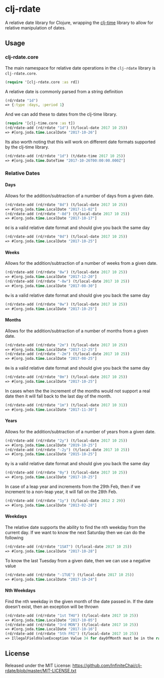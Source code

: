 # clj-rdate

A relative date library for Clojure, wrapping the [clj-time](https://github.com/clj-time/clj-time) library
to allow for relative manipulation of dates.

## Usage

### clj-rdate.core

The main namespace for relative date operations in the `clj-rdate` library is `clj-rdate.core`.
``` clj
(require '[clj-rdate.core :as rd])
```

A relative date is commonly parsed from a string definition
``` clj
(rd/rdate "1d")
=> {:type :days, :period 1}
```  

And we can add these to dates from the clj-time library.
``` clj
(require '[clj-time.core :as t])
(rd/rdate-add (rd/rdate "1d") (t/local-date 2017 10 25))
=> #[org.joda.time.LocalDate "2017-10-26"]
```

Its also worth noting that this will work on different date formats supported
by the clj-time library.
``` clj
(rd/rdate-add (rd/rdate "1d") (t/date-time 2017 10 25))
=> #[org.joda.time.DateTime "2017-10-26T00:00:00.000Z"]
```
### Relative Dates

#### Days

Allows for the addition/subtraction of a number of days from a given date.
``` clj
(rd/rdate-add (rd/rdate "8d") (t/local-date 2017 10 25))
=> #[org.joda.time.LocalDate "2017-11-02"]
(rd/rdate-add (rd/rdate "-8d") (t/local-date 2017 10 25))
=> #[org.joda.time.LocalDate "2017-10-17"]
```

`0d` is a valid relative date format and should give you back the same day
``` clj
(rd/rdate-add (rd/rdate "0d") (t/local-date 2017 10 25))
=> #[org.joda.time.LocalDate "2017-10-25"]
```

#### Weeks

Allows for the addition/subtraction of a number of weeks from a given date.
``` clj
(rd/rdate-add (rd/rdate "8w") (t/local-date 2017 10 25))
=> #[org.joda.time.LocalDate "2017-12-20"]
(rd/rdate-add (rd/rdate "-8w") (t/local-date 2017 10 25))
=> #[org.joda.time.LocalDate "2017-08-30"]
```

`0w` is a valid relative date format and should give you back the same day
``` clj
(rd/rdate-add (rd/rdate "0w") (t/local-date 2017 10 25))
=> #[org.joda.time.LocalDate "2017-10-25"]
```

#### Months

Allows for the addition/subtraction of a number of months from a given date.
``` clj
(rd/rdate-add (rd/rdate "2m") (t/local-date 2017 10 25))
=> #[org.joda.time.LocalDate "2017-12-25"]
(rd/rdate-add (rd/rdate "-2m") (t/local-date 2017 10 25))
=> #[org.joda.time.LocalDate "2017-08-25"]
```

`0m` is a valid relative date format and should give you back the same day
``` clj
(rd/rdate-add (rd/rdate "0m") (t/local-date 2017 10 25))
=> #[org.joda.time.LocalDate "2017-10-25"]
```

In cases when the the increment of the months would not support a real date then it will fall back to the last day of the month.
``` clj
(rd/rdate-add (rd/rdate "1m") (t/local-date 2017 10 31))
=> #[org.joda.time.LocalDate "2017-11-30"]
```

#### Years

Allows for the addition/subtraction of a number of years from a given date.
``` clj
(rd/rdate-add (rd/rdate "2y") (t/local-date 2017 10 25))
=> #[org.joda.time.LocalDate "2019-10-25"]
(rd/rdate-add (rd/rdate "-2y") (t/local-date 2017 10 25))
=> #[org.joda.time.LocalDate "2015-10-25"]
```

`0y` is a valid relative date format and should give you back the same day
``` clj
(rd/rdate-add (rd/rdate "0y") (t/local-date 2017 10 25))
=> #[org.joda.time.LocalDate "2017-10-25"]
```

In case of a leap year and increments from the 29th Feb, then if we increment to a non-leap year, it will fall on the 28th Feb.
``` clj
(rd/rdate-add (rd/rdate "1y") (t/local-date 2012 2 29))
=> #[org.joda.time.LocalDate "2013-02-28"]
```

#### Weekdays

The relative date supports the ability to find the nth weekday from the current day. If we want to know the next Saturday then we can do the following
``` clj
(rd/rdate-add (rd/rdate "1SAT") (t/local-date 2017 10 25))
=> #[org.joda.time.LocalDate "2017-10-28"]
```

To know the last Tuesday from a given date, then we can use a negative value
``` clj
(rd/rdate-add (rd/rdate "-1TUE") (t/local-date 2017 10 25))
=> #[org.joda.time.LocalDate "2017-10-24"]
```

#### Nth Weekdays

Find the nth weekday in the given month of the date passed in. If the date
doesn't exist, then an exception will be thrown
``` clj
(rd/rdate-add (rd/rdate "1st THU") (t/local-date 2017 10 25))
=> #[org.joda.time.LocalDate "2017-10-05"]
(rd/rdate-add (rd/rdate "3rd MON") (t/local-date 2017 10 25))
=> #[org.joda.time.LocalDate "2017-10-16"]
(rd/rdate-add (rd/rdate "5th FRI") (t/local-date 2017 10 25))
=> IllegalFieldValueException Value 34 for dayOfMonth must be in the range [1,31]
```

## License

Released under the MIT License: <https://github.com/InfiniteChai/clj-rdate/blob/master/MIT-LICENSE.txt>
